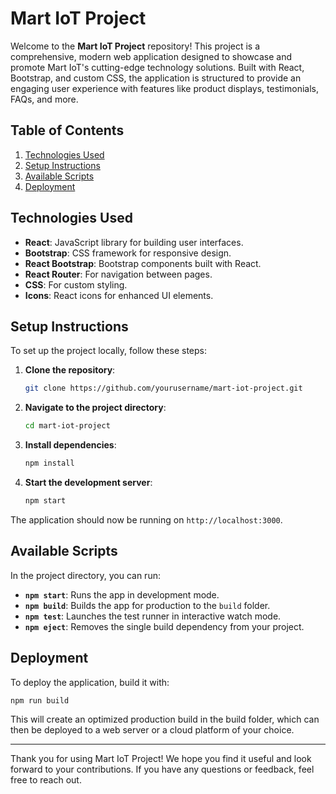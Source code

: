 # Mart IoT Project

Welcome to the **Mart IoT Project** repository! This project is a comprehensive, modern web application designed to showcase and promote Mart IoT's cutting-edge technology solutions. Built with React, Bootstrap, and custom CSS, the application is structured to provide an engaging user experience with features like product displays, testimonials, FAQs, and more.

## Table of Contents


1. [Technologies Used](#technologies-used)
2. [Setup Instructions](#setup-instructions)
3. [Available Scripts](#available-scripts)
4. [Deployment](#deployment)


## Technologies Used

- **React**: JavaScript library for building user interfaces.
- **Bootstrap**: CSS framework for responsive design.
- **React Bootstrap**: Bootstrap components built with React.
- **React Router**: For navigation between pages.
- **CSS**: For custom styling.
- **Icons**: React icons for enhanced UI elements.

## Setup Instructions

To set up the project locally, follow these steps:

1. **Clone the repository**:
   ```bash
   git clone https://github.com/yourusername/mart-iot-project.git

2. **Navigate to the project directory**:
    ```bash
    cd mart-iot-project

3. **Install dependencies**:
    ```bash
    npm install

4. **Start the development server**:
    ```bash
    npm start

The application should now be running on `http://localhost:3000`.

## Available Scripts

In the project directory, you can run:

- **`npm start`**: Runs the app in development mode.
- **`npm build`**: Builds the app for production to the `build` folder.
- **`npm test`**: Launches the test runner in interactive watch mode.
- **`npm eject`**: Removes the single build dependency from your project.

## Deployment

To deploy the application, build it with:

```bash
npm run build
```
This will create an optimized production build in the build folder, which can then be deployed to a web server or a cloud platform of your choice.

---
Thank you for using Mart IoT Project! We hope you find it useful and look forward to your contributions. If you have any questions or feedback, feel free to reach out.
